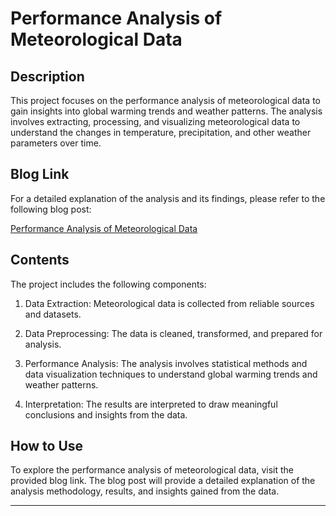 # Performance Analysis of Meteorological Data

## Description

This project focuses on the performance analysis of meteorological data to gain insights into global warming trends and weather patterns. The analysis involves extracting, processing, and visualizing meteorological data to understand the changes in temperature, precipitation, and other weather parameters over time.

## Blog Link

For a detailed explanation of the analysis and its findings, please refer to the following blog post:

[Performance Analysis of Meteorological Data](https://analysisforglobalwarming.blogspot.com/2022/10/performance-analysis-of-meteorological.html)

## Contents

The project includes the following components:

1. Data Extraction: Meteorological data is collected from reliable sources and datasets.

2. Data Preprocessing: The data is cleaned, transformed, and prepared for analysis.

3. Performance Analysis: The analysis involves statistical methods and data visualization techniques to understand global warming trends and weather patterns.

4. Interpretation: The results are interpreted to draw meaningful conclusions and insights from the data.

## How to Use

To explore the performance analysis of meteorological data, visit the provided blog link. The blog post will provide a detailed explanation of the analysis methodology, results, and insights gained from the data.

---
